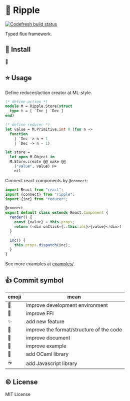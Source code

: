 # :ocean: Ripple

[![Codefresh build status]( https://g.codefresh.io/api/badges/build?repoOwner=mzp&repoName=ripple&branch=master&pipelineName=ripple&accountName=mzp&type=cf-1)]( https://g.codefresh.io/repositories/mzp/ripple/builds?filter=trigger:build;branch:master;service:58cf8ee3bfd25a010000e4b3~ripple)

Typed flux framework.

## :gift: Install
:construction:

## :star: Usage
Define reducer/action creator at ML-style.

```ocaml
(* define action *)
module M = Ripple.Store(struct
  type t = [ `Inc | `Dec ]
end)

(* define reducer *)
let value = M.Primitive.int 0 (fun n ->
  function
    | `Inc -> n + 1
    | `Dec -> n - 1)

let store =
  let open M.Object in
  M.Store.create @@ make @@
    ("value", value) @+
    nil
```

Connect react components by `@connect`:

```js
import React from "react";
import {connect} from "ripple";
import {inc} from "reducer";

@connect
export default class extends React.Component {
  render() {
    const {value} = this.props;
    return (<div onClick={::this.inc}>{value}</div>)
  }

  inc() {
    this.props.dispatch(inc);
  }
}
```

See more examples at [examples/](https://github.com/mzp/ripple/tree/master/examples).

## :+1: Commit symbol

|emoji              |mean                                    |
|-------------------|----------------------------------------|
|:wrench:           |improve development environment         |
|:currency_exchange:|improve FFI                             |
|:sparkles:         |add new feature                         |
|:lipstick:         |improve the format/structure of the code|
|:memo:             |improve document                        |
|:gift:             |improve example                         |
|:camel:            |add OCaml library                       |
|:coffee:           |add Javascript library                  |

## :copyright: License
MIT License
